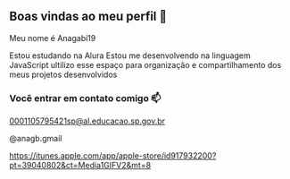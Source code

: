 ## Boas vindas ao meu perfil 💙

Meu nome é Anagabi19

Estou estudando na Alura
Estou me desenvolvendo na linguagem JavaScript
ultilizo esse espaço para organização e compartilhamento dos meus projetos desenvolvidos

### Você entrar em contato comigo 📫

0001105795421sp@al.educacao.sp.gov.br

@anagb.gmail

https://itunes.apple.com/app/apple-store/id917932200?pt=39040802&ct=Media1GIFV2&mt=8
